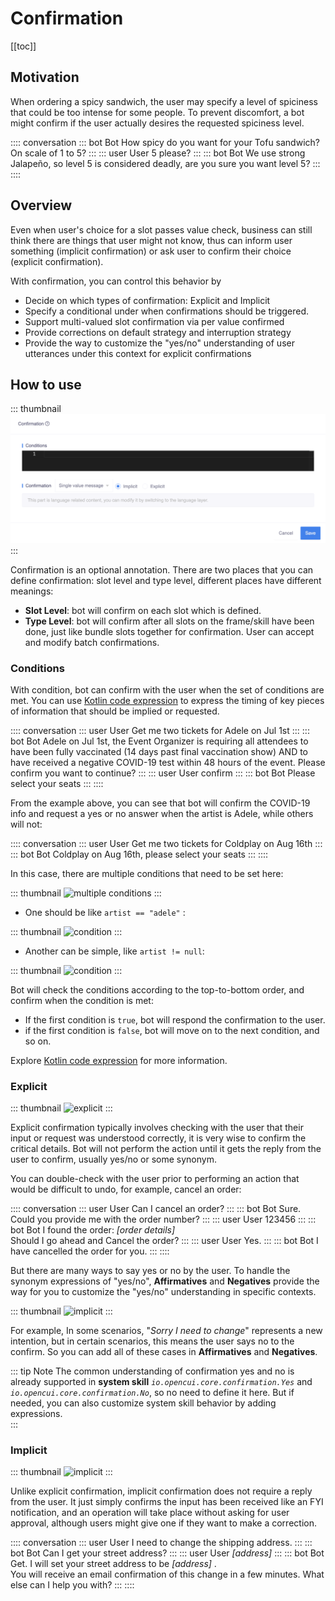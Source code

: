# Confirmation

[[toc]]

## Motivation

When ordering a spicy sandwich, the user may specify a level of spiciness that could be too intense for some people. To prevent discomfort, a bot might confirm if the user actually desires the requested spiciness level.

:::: conversation
::: bot Bot
How spicy do you want for your Tofu sandwich? On scale of 1 to 5?
:::
::: user User
5 please?
:::
::: bot Bot
We use strong Jalapeño, so level 5 is considered deadly, are you sure you want level 5?
:::
::::


## Overview
Even when user's choice for a slot passes value check, business can still think there are things that user might not know, thus can inform user something (implicit confirmation) or ask user to confirm their choice (explicit confirmation).

With confirmation, you can control this behavior by 
- Decide on which types of confirmation: Explicit and Implicit
- Specify a conditional under when confirmations should be triggered.
- Support multi-valued slot confirmation via per value confirmed
- Provide corrections on default strategy and interruption strategy
- Provide the way to customize the "yes/no" understanding of user utterances under this context for explicit confirmations


## How to use

::: thumbnail
![confirmation](/images/annotation/confirmation/confirmation.png)
:::

Confirmation is an optional annotation. There are two places that you can define confirmation: slot level and type level, different places have different meanings:
- **Slot Level**: bot will confirm on each slot which is defined. 
- **Type Level**: bot will confirm after all slots on the frame/skill have been done, just like bundle slots together for confirmation. User can accept and modify batch confirmations. 

### Conditions

With condition, bot can confirm with the user when the set of conditions are met. You can use [Kotlin code expression](kotlinexpression.md) to express the timing of key pieces of information that should be implied or requested.

:::: conversation
::: user User
Get me two tickets for Adele on Jul 1st
:::
::: bot Bot
Adele on Jul 1st, the Event Organizer is requiring all attendees to have been fully vaccinated (14 days past final vaccination show) AND to have received a negative COVID-19 test within 48 hours of the event. Please confirm you want to continue?
:::
::: user User
confirm
:::
::: bot Bot
Please select your seats
:::
::::

From the example above, you can see that bot will confirm the COVID-19 info and request a yes or no answer when the artist is Adele, while others will not: 

:::: conversation
::: user User
Get me two tickets for Coldplay on Aug 16th
:::
::: bot Bot
Coldplay on Aug 16th, please select your seats
:::
::::

In this case, there are multiple conditions that need to be set here:

::: thumbnail
![multiple conditions](/images/annotation/confirmation/confirmation_table.png)
:::
 
- One should be like `artist == "adele"` :

::: thumbnail
![condition](/images/annotation/confirmation/condition_1.png)
:::

- Another can be simple, like `artist != null`:

::: thumbnail
![condition](/images/annotation/confirmation/condition_2.png)
:::

Bot will check the conditions according to the top-to-bottom order, and confirm when the condition is met:  
- If the first condition is `true`, bot will respond the confirmation to the user.
- if the first condition is `false`, bot will move on to the next condition, and so on.

Explore [Kotlin code expression](kotlinexpression.md) for more information.


### Explicit 

::: thumbnail
![explicit](/images/annotation/confirmation/confirmation_condition_explicit.png)
:::

Explicit confirmation typically involves checking with the user that their input or request was understood correctly, it is very wise to confirm the critical details. Bot will not perform the action until it gets the reply from the user to confirm, usually yes/no or some synonym.

You can double-check with the user prior to performing an action that would be difficult to undo, for example, cancel an order: 

:::: conversation
::: user User
Can I cancel an order?
:::
::: bot Bot
Sure. Could you provide me with the order number?
:::
::: user User
123456
:::
::: bot Bot
I found the order: *[order details]* <br>Should I go ahead and Cancel the order?
:::
::: user User
Yes.
:::
::: bot Bot
I have cancelled the order for you. 
:::
::::

But there are many ways to say yes or no by the user. To handle the synonym expressions of "yes/no", **Affirmatives** and **Negatives** provide the way for you to customize the "yes/no" understanding in specific contexts. 

::: thumbnail
![implicit](/images/annotation/confirmation/confirmation_expression.png)
:::

For example, In some scenarios, "*Sorry I need to change*" represents a new intention, but in certain scenarios, this means the user says no to the confirm. So you can add all of these cases in **Affirmatives** and **Negatives**. 

::: tip Note
The common understanding of confirmation yes and no is already supported in **system skill** *`io.opencui.core.confirmation.Yes`* and *`io.opencui.core.confirmation.No`*, so no need to define it here. But if needed, you can also customize system skill behavior by adding expressions.  
:::

### Implicit

::: thumbnail
![implicit](/images/annotation/confirmation/confirmation_condition_implicit.png)
:::

Unlike explicit confirmation, implicit confirmation does not require a reply from the user. It just simply confirms the input has been received like an FYI notification, and an operation will take place without asking for user approval, although users might give one if they want to make a correction. 

:::: conversation
::: user User
I need to change the shipping address.
:::
::: bot Bot
Can I get your street address?
:::
::: user User
*[address]*
:::
::: bot Bot
Get. I will set your street address to be *[address]* . <br>You will receive an email confirmation of this change in a few minutes. What else can I help you with?
:::
::::

